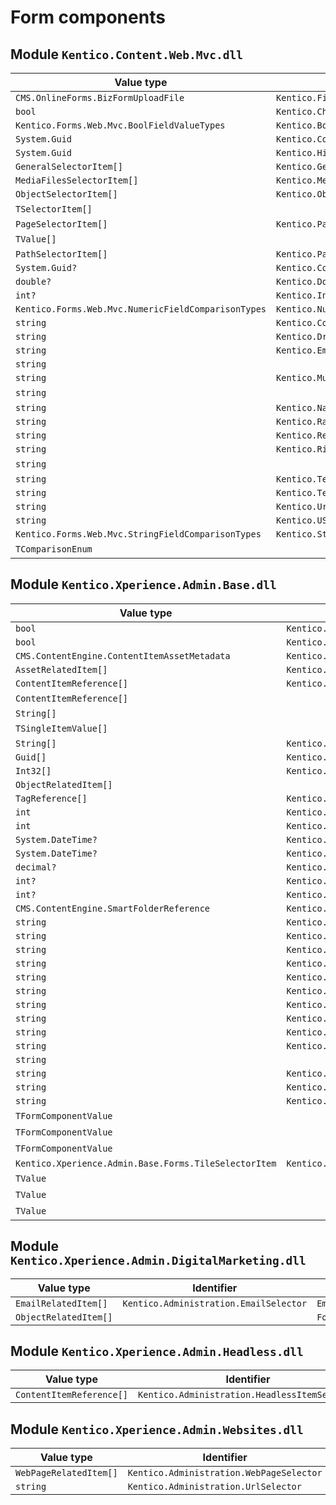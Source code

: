 <!-- generated file with tool "Kentico.Xperience.UMT.DocUtils" - edited through template "FormComponents.cshtml" -->
# Form components
<div name="generatedpart_Kentico.Content.Web.Mvc.dll">

## Module `Kentico.Content.Web.Mvc.dll`

|Value type|Identifier|Class|Properties type|notes|
|----------|-----|----------|---------------|-----|
|`CMS.OnlineForms.BizFormUploadFile`|`Kentico.FileUploader`|`FileUploaderComponent`|`FileUploaderProperties`||
|`bool`|`Kentico.CheckBox`|`CheckBoxComponent`|`CheckBoxProperties`||
|`Kentico.Forms.Web.Mvc.BoolFieldValueTypes`|`Kentico.BoolFieldValueTypeSelector`|`BoolComparisonTypeSelectorComponent`|`ComparisonTypeSelectorProperties`||
|`System.Guid`|`Kentico.CompareToFieldSelector`|`CompareToFieldSelectorComponent`|`CompareToFieldSelectorProperties`||
|`System.Guid`|`Kentico.HiddenGuidInput`|`HiddenGuidInputComponent`|`HiddenGuidInputProperties`||
|`GeneralSelectorItem[]`|`Kentico.GeneralSelector`|`GeneralSelector`|`GeneralSelectorProperties`||
|`MediaFilesSelectorItem[]`|`Kentico.MediaFilesSelector`|`MediaFilesSelector`|`MediaFilesSelectorProperties`||
|`ObjectSelectorItem[]`|`Kentico.ObjectSelector`|`ObjectSelector`|`ObjectSelectorProperties`||
|`TSelectorItem[]`||`ObjectSelectorComponentBase`|`TProperties`|**abstract**|
|`PageSelectorItem[]`|`Kentico.PageSelector`|`PageSelector`|`PageSelectorProperties`||
|`TValue[]`||`PageSelectorBase`|`TProperties`|**abstract**|
|`PathSelectorItem[]`|`Kentico.PathSelector`|`PathSelector`|`PathSelectorProperties`||
|`System.Guid?`|`Kentico.ConsentAgreement`|`ConsentAgreementComponent`|`ConsentAgreementProperties`||
|`double?`|`Kentico.DoubleInput`|`DoubleInputComponent`|`DoubleInputProperties`||
|`int?`|`Kentico.IntInput`|`IntInputComponent`|`IntInputProperties`||
|`Kentico.Forms.Web.Mvc.NumericFieldComparisonTypes`|`Kentico.NumericFieldComparisonTypeSelector`|`NumericComparisonTypeSelectorComponent`|`ComparisonTypeSelectorProperties`||
|`string`|`Kentico.ConsentSelector`|`ConsentSelectorComponent`|`DropDownProperties`||
|`string`|`Kentico.DropDown`|`DropDownComponent`|`DropDownProperties`||
|`string`|`Kentico.EmailInput`|`EmailInputComponent`|`EmailInputProperties`||
|`string`||`InvalidComponent`|`InvalidComponentProperties`||
|`string`|`Kentico.MultipleChoice`|`MultipleChoiceComponent`|`MultiSelectorProperties`||
|`string`||`MultiSelectorFormComponent`|`TProperties`|**abstract**|
|`string`|`Kentico.Name`|`NameComponent`|`TextInputProperties`||
|`string`|`Kentico.RadioButtons`|`RadioButtonsComponent`|`RadioButtonsProperties`||
|`string`|`Kentico.Recaptcha`|`RecaptchaComponent`|`RecaptchaProperties`||
|`string`|`Kentico.RichText`|`RichTextComponent`|`RichTextComponentProperties`||
|`string`||`SelectorFormComponent`|`TProperties`|**abstract**|
|`string`|`Kentico.TextArea`|`TextAreaComponent`|`TextAreaProperties`||
|`string`|`Kentico.TextInput`|`TextInputComponent`|`TextInputProperties`||
|`string`|`Kentico.UrlSelector`|`UrlSelector`|`UrlSelectorProperties`||
|`string`|`Kentico.USPhone`|`USPhoneComponent`|`USPhoneProperties`||
|`Kentico.Forms.Web.Mvc.StringFieldComparisonTypes`|`Kentico.StringFieldComparisonTypeSelector`|`StringComparisonTypeSelectorComponent`|`ComparisonTypeSelectorProperties`||
|`TComparisonEnum`||`ComparisonTypeSelectorComponent`|`ComparisonTypeSelectorProperties`|**abstract**|

</div>
<div name="generatedpart_Kentico.Xperience.Admin.Base.dll">

## Module `Kentico.Xperience.Admin.Base.dll`

|Value type|Identifier|Class|Properties type|notes|
|----------|-----|----------|---------------|-----|
|`bool`|`Kentico.Administration.Checkbox`|`CheckBoxComponent`|`CheckBoxClientProperties`||
|`bool`|`Kentico.Administration.Checkbox`|`CheckBoxComponent`|`CheckBoxClientProperties`||
|`CMS.ContentEngine.ContentItemAssetMetadata`|`Kentico.Administration.ContentItemAssetUploader`|`ContentItemAssetUploaderComponent`|`ContentItemAssetUploaderProperties`||
|`AssetRelatedItem[]`|`Kentico.Administration.AssetSelector`|`AssetSelectorComponent`|`AssetSelectorProperties`||
|`ContentItemReference[]`|`Kentico.Administration.ContentItemSelector`|`ContentItemSelectorComponent`|`ContentItemSelectorProperties`||
|`ContentItemReference[]`||`ContentItemSelectorComponentBase`|`TProperties`|**abstract**|
|`String[]`||`GeneralSelectorComponent`|`GeneralSelectorProperties`||
|`TSingleItemValue[]`||`MultipleObjectSelectorBase`|`TProperties`|**abstract**|
|`String[]`|`Kentico.Administration.ObjectCodeNameSelector`|`ObjectCodeNameSelectorComponent`|`ObjectCodenameSelectorProperties`||
|`Guid[]`|`Kentico.Administration.ObjectGuidSelector`|`ObjectGuidSelectorComponent`|`ObjectSelectorProperties`||
|`Int32[]`|`Kentico.Administration.ObjectIdSelector`|`ObjectIdSelectorComponent`|`ObjectSelectorProperties`||
|`ObjectRelatedItem[]`||`ObjectSelectorComponent`|`ObjectSelectorProperties`||
|`TagReference[]`|`Kentico.Administration.TagSelector`|`TagSelectorComponent`|`TagSelectorProperties`||
|`int`|`Kentico.Administration.ContentFolderSelector`|`ContentFolderSelectorComponent`|`ContentFolderSelectorProperties`||
|`int`|`Kentico.Administration.NumberWithLabel`|`NumberWithLabelComponent`|`FormComponentProperties`||
|`System.DateTime?`|`Kentico.Administration.DateInput`|`DateInputComponent`|`FormComponentProperties`||
|`System.DateTime?`|`Kentico.Administration.DateTimeInput`|`DateTimeInputComponent`|`FormComponentProperties`||
|`decimal?`|`Kentico.Administration.DecimalNumberInput`|`DecimalNumberInputComponent`|`DecimalNumberInputProperties`||
|`int?`|`Kentico.Administration.NumberInput`|`NumberInputComponent`|`NumberInputProperties`||
|`int?`|`Kentico.Administration.SingleObjectIdSelector`|`SingleObjectIdSelectorComponent`|`SingleObjectSelectorProperties`||
|`CMS.ContentEngine.SmartFolderReference`|`Kentico.Administration.SmartFolderSelector`|`SmartFolderSelectorComponent`|`SmartFolderSelectorProperties`||
|`string`|`Kentico.Administration.CodeEditor`|`CodeEditorComponent`|`CodeEditorProperties`||
|`string`|`Kentico.Administration.ConditionBuilder`|`ConditionBuilderComponent`|`ConditionBuilderProperties`||
|`string`|`Kentico.Administration.DropDownSelector`|`DropDownComponent`|`DropDownProperties`||
|`string`|`Kentico.Administration.ExtensionSelector`|`ExtensionSelectorComponent`|`ExtensionSelectorProperties`||
|`string`|`Kentico.Administration.IconSelector`|`IconSelectorComponent`|`IconSelectorClientProperties`||
|`string`|`Kentico.Administration.IconSelector`|`IconSelectorComponent`|`IconSelectorClientProperties`||
|`string`|`Kentico.Administration.Link`|`LinkComponent`|`LinkProperties`||
|`string`|`Kentico.Administration.Password`|`PasswordComponent`|`PasswordProperties`||
|`string`|`Kentico.Administration.RadioGroup`|`RadioGroupComponent`|`RadioGroupProperties`||
|`string`|`Kentico.Administration.RichTextEditor`|`RichTextEditorComponent`|`RichTextEditorProperties`||
|`string`||`SingleGeneralSelectorComponent`|`SingleGeneralSelectorProperties`||
|`string`|`Kentico.Administration.TextArea`|`TextAreaComponent`|`TextAreaProperties`||
|`string`|`Kentico.Administration.TextInput`|`TextInputComponent`|`TextInputProperties`||
|`string`|`Kentico.Administration.TextWithLabel`|`TextWithLabelComponent`|`TextWithLabelProperties`||
|`TFormComponentValue`||`GeneralSelectorComponentBase`|`TProperties`|**abstract**|
|`TFormComponentValue`||`ObjectSelectorBase`|`TProperties`|**abstract**|
|`TFormComponentValue`||`SingleObjectSelectorBase`|`TProperties`|**abstract**|
|`Kentico.Xperience.Admin.Base.Forms.TileSelectorItem`|`Kentico.Administration.TileSelector`|`TileSelectorComponent`|`TileSelectorProperties`||
|`TValue`||`DateTimeInputComponentBase`|`TProperties`|**abstract**|
|`TValue`||`FormComponent`|`FormComponentProperties`|**abstract**|
|`TValue`||`FormComponentWithNestedComponents`|`TProperties`|**abstract**|

</div>
<div name="generatedpart_Kentico.Xperience.Admin.DigitalMarketing.dll">

## Module `Kentico.Xperience.Admin.DigitalMarketing.dll`

|Value type|Identifier|Class|Properties type|notes|
|----------|-----|----------|---------------|-----|
|`EmailRelatedItem[]`|`Kentico.Administration.EmailSelector`|`EmailSelectorComponent`|`EmailSelectorProperties`||
|`ObjectRelatedItem[]`||`FormSelectorComponent`|`ObjectSelectorProperties`||

</div>
<div name="generatedpart_Kentico.Xperience.Admin.Headless.dll">

## Module `Kentico.Xperience.Admin.Headless.dll`

|Value type|Identifier|Class|Properties type|notes|
|----------|-----|----------|---------------|-----|
|`ContentItemReference[]`|`Kentico.Administration.HeadlessItemSelector`|`HeadlessItemSelectorComponent`|`HeadlessItemSelectorProperties`||

</div>
<div name="generatedpart_Kentico.Xperience.Admin.Websites.dll">

## Module `Kentico.Xperience.Admin.Websites.dll`

|Value type|Identifier|Class|Properties type|notes|
|----------|-----|----------|---------------|-----|
|`WebPageRelatedItem[]`|`Kentico.Administration.WebPageSelector`|`WebPageSelectorComponent`|`WebPageSelectorProperties`||
|`string`|`Kentico.Administration.UrlSelector`|`UrlSelectorComponent`|`FormComponentProperties`||

</div>
